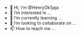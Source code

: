 - 👋 Hi, I’m @HenryOk1jaja
- 👀 I’m interested in ...
- 🌱 I’m currently learning ...
- 💞️ I’m looking to collaborate on ...
- 📫 How to reach me ...

<!---
HenryOk1jaja/HenryOk1jaja is a ✨ special ✨ repository because its `README.md` (this file) appears on your GitHub profile.
You can click the Preview link to take a look at your changes.
--->
